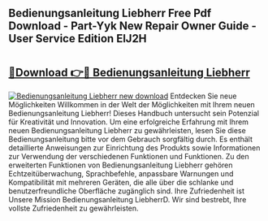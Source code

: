 ## Bedienungsanleitung Liebherr Free Pdf Download - Part-Yyk New Repair Owner Guide - User Service Edition ElJ2H

# <h2><a href="http://df1uh6m.blite.top/?on=Bedienungsanleitung+Liebherr">🔗Download 👉🔴 Bedienungsanleitung Liebherr</a></h2>

[![Bedienungsanleitung Liebherr new download](https://i.imgur.com/lujVjoI.png)](http://df1uh6m.blite.top/?on=Bedienungsanleitung+Liebherr)
Entdecken Sie neue Möglichkeiten Willkommen in der Welt der Möglichkeiten mit Ihrem neuen Bedienungsanleitung Liebherr! Dieses Handbuch untersucht sein Potenzial für Kreativität und Innovation. Um eine erfolgreiche Erfahrung mit Ihrem neuen Bedienungsanleitung Liebherr zu gewährleisten, lesen Sie diese Bedienungsanleitung bitte vor dem Gebrauch sorgfältig durch. Es enthält detaillierte Anweisungen zur Einrichtung des Produkts sowie Informationen zur Verwendung der verschiedenen Funktionen und Funktionen. Zu den erweiterten Funktionen von Bedienungsanleitung Liebherr gehören Echtzeitüberwachung, Sprachbefehle, anpassbare Warnungen und Kompatibilität mit mehreren Geräten, die alle über die schlanke und benutzerfreundliche Oberfläche zugänglich sind. Ihre Zufriedenheit ist Unsere Mission Bedienungsanleitung LiebherrD. Wir sind bestrebt, Ihre vollste Zufriedenheit zu gewährleisten.
